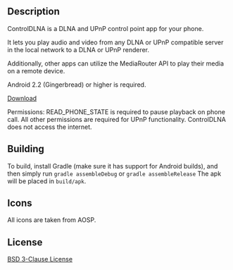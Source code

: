 ## Description

ControlDLNA is a DLNA and UPnP control point app for your phone.

It lets you play audio and video from any DLNA or UPnP compatible  server in the local network to a DLNA or UPnP renderer.

Additionally, other apps can utilize the MediaRouter API to play their media on a remote device.

Android 2.2 (Gingerbread) or higher is required.

[Download](http://f-droid.org/repository/browse/?fdid=com.github.nutomic.controldlna)

Permissions: READ_PHONE_STATE is required to pause playback on phone call. All other permissions are required for UPnP functionality. ControlDLNA does not access the internet.

## Building

To build, install Gradle (make sure it has support for Android builds), and then simply run `gradle assembleDebug` or `gradle assembleRelease` The apk will be placed in `build/apk`.

## Icons

All icons are taken from AOSP.

## License

[BSD 3-Clause License](LICENSE.md)
